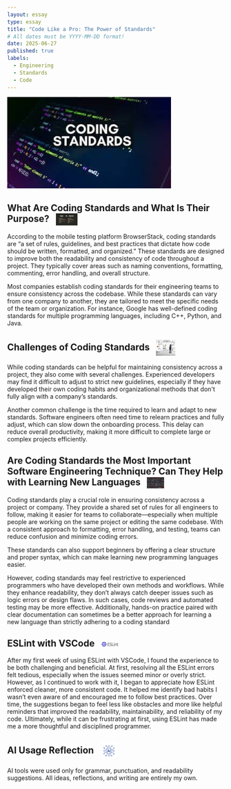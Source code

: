 ```yaml
---
layout: essay
type: essay
title: "Code Like a Pro: The Power of Standards"
# All dates must be YYYY-MM-DD format!
date: 2025-06-27
published: true
labels:
  - Engineering
  - Standards
  - Code
---
```

<img width="380px" class="rounded float-start pe-3" src="../img/CodingStandards/1_J5VZnEaZrednUe6KQ-6IvQ.jpg">
  
## What Are Coding Standards and What Is Their Purpose? <img src="../img/CodingStandards/coding_standards_arent_for_you.jpg" width="50px" style="vertical-align: middle; margin-left: 10px;">

According to the mobile testing platform BrowserStack, coding standards are “a set of rules, guidelines, and best practices that dictate how code should be written, formatted, and organized.” These standards are designed to improve both the readability and consistency of code throughout a project. They typically cover areas such as naming conventions, formatting, commenting, error handling, and overall structure.

Most companies establish coding standards for their engineering teams to ensure consistency across the codebase. While these standards can vary from one company to another, they are tailored to meet the specific needs of the team or organization. For instance, Google has well-defined coding standards for multiple programming languages, including C++, Python, and Java.

## Challenges of Coding Standards <img src="../img/CodingStandards/shutterstock_293450465-2560x2137.jpg" width="45px" style="vertical-align: middle; margin-left: 10px;">

While coding standards can be helpful for maintaining consistency across a project, they also come with several challenges. Experienced developers may find it difficult to adjust to strict new guidelines, especially if they have developed their own coding habits and organizational methods that don't fully align with a company’s standards.

Another common challenge is the time required to learn and adapt to new standards. Software engineers often need time to relearn practices and fully adjust, which can slow down the onboarding process. This delay can reduce overall productivity, making it more difficult to complete large or complex projects efficiently.

## Are Coding Standards the Most Important Software Engineering Technique? Can They Help with Learning New Languages <img src="../img/CodingStandards/images.jpg" width="40px" style="vertical-align: middle; margin-left: 10px;">

Coding standards play a crucial role in ensuring consistency across a project or company. They provide a shared set of rules for all engineers to follow, making it easier for teams to collaborate—especially when multiple people are working on the same project or editing the same codebase. With a consistent approach to formatting, error handling, and testing, teams can reduce confusion and minimize coding errors.

These standards can also support beginners by offering a clear structure and proper syntax, which can make learning new programming languages easier.

However, coding standards may feel restrictive to experienced programmers who have developed their own methods and workflows. While they enhance readability, they don’t always catch deeper issues such as logic errors or design flaws. In such cases, code reviews and automated testing may be more effective. Additionally, hands-on practice paired with clear documentation can sometimes be a better approach for learning a new language than strictly adhering to a coding standard

## ESLint with VSCode <img src="../img/CodingStandards/1_OvaSRk5EFxb_mN_M_QpUNg.png" width="40px" style="vertical-align: middle; margin-left: 10px;">

After my first week of using ESLint with VSCode, I found the experience to be both challenging and beneficial. At first, resolving all the ESLint errors felt tedious, especially when the issues seemed minor or overly strict. However, as I continued to work with it, I began to appreciate how ESLint enforced cleaner, more consistent code. It helped me identify bad habits I wasn’t even aware of and encouraged me to follow best practices. Over time, the suggestions began to feel less like obstacles and more like helpful reminders that improved the readability, maintainability, and reliability of my code. Ultimately, while it can be frustrating at first, using ESLint has made me a more thoughtful and disciplined programmer.

## AI Usage Reflection <img src="../img/typescript/AI.png" width="40px" style="vertical-align: middle; margin-left: 10px;">

AI tools were used only for grammar, punctuation, and readability suggestions. All ideas, reflections, and writing are entirely my own.
